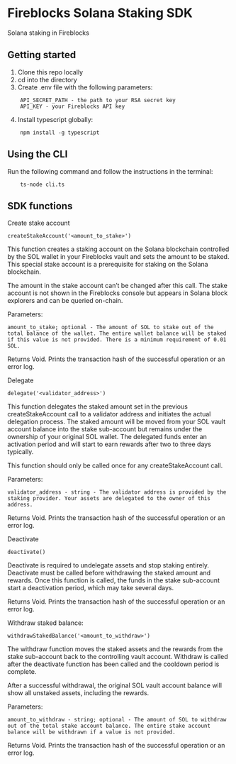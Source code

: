 # Fireblocks Solana Staking SDK

Solana staking in Fireblocks

## Getting started

1. Clone this repo locally
2. cd into the directory
3. Create .env file with the following parameters:
```
    API_SECRET_PATH - the path to your RSA secret key
    API_KEY - your Fireblocks API key
```
4. Install typescript globally: 
```
    npm install -g typescript
```

## Using the CLI

Run the following command and follow the instructions in the terminal:
```
    ts-node cli.ts
```

## SDK functions

Create stake account
```
createStakeAccount('<amount_to_stake>')
```

This function creates a staking account on the Solana blockchain controlled by the SOL wallet in your Fireblocks vault and sets the amount to be staked. This special stake account is a prerequisite for staking on the Solana blockchain. 

The amount in the stake account can’t be changed after this call.
The stake account is not shown in the Fireblocks console but appears in Solana block explorers and can be queried on-chain.

Parameters:

```
amount_to_stake; optional - The amount of SOL to stake out of the total balance of the wallet. The entire wallet balance will be staked if this value is not provided. There is a minimum requirement of 0.01 SOL.
```

Returns
Void. Prints the transaction hash of the successful operation or an error log.

 

Delegate
```
delegate('<validator_address>')
```
This function delegates the staked amount set in the previous createStakeAccount call to a validator address and initiates the actual delegation process. The staked amount will be moved from your SOL vault account balance into the stake sub-account but remains under the ownership of your original SOL wallet. The delegated funds enter an activation period and will start to earn rewards after two to three days typically.

This function should only be called once for any createStakeAccount call.

Parameters:
```
validator_address - string - The validator address is provided by the staking provider. Your assets are delegated to the owner of this address.
```
Returns
Void. Prints the transaction hash of the successful operation or an error log.



Deactivate
```
deactivate()
```
Deactivate is required to undelegate assets and stop staking entirely. Deactivate must be called before withdrawing the staked amount and rewards. Once this function is called, the funds in the stake sub-account start a deactivation period, which may take several days.

Returns
Void. Prints the transaction hash of the successful operation or an error log.

 

Withdraw staked balance:
```
withdrawStakedBalance('<amount_to_withdraw>')
```
The withdraw function moves the staked assets and the rewards from the stake sub-account back to the controlling vault account. Withdraw is called after the deactivate function has been called and the cooldown period is complete. 

After a successful withdrawal, the original SOL vault account balance will show all unstaked assets, including the rewards.

Parameters:
```
amount_to_withdraw - string; optional - The amount of SOL to withdraw out of the total stake account balance. The entire stake account balance will be withdrawn if a value is not provided.
```
Returns
Void. Prints the transaction hash of the successful operation or an error log.
